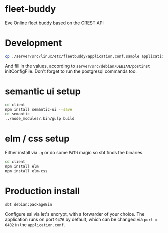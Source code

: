 # fleet-buddy
Eve Online fleet buddy based on the CREST API

# Development
```bash
cp ./server/src/linux/etc/fleetbuddy/application.conf.sample application.conf
```

And fill in the values, according to `server/src/debian/DEBIAN/postinst`
initConfigFile. Don't forget to run the postgresql commands too.

# semantic ui setup

```bash
cd client
npm install semantic-ui --save
cd semantic
../node_modules/.bin/gulp build
```

# elm / css setup

Either install via `-g` or do some `PATH` magic so sbt finds the binaries.

```bash
cd client
npm install elm
npm install elm-css
```

# Production install
```bash
sbt debian:packageBin
```

Configure ssl via let's encrypt, with a forwarder of your choice. The
application runs on port `9476` by default, which can be changed via `port =
6402` in the `application.conf`.

